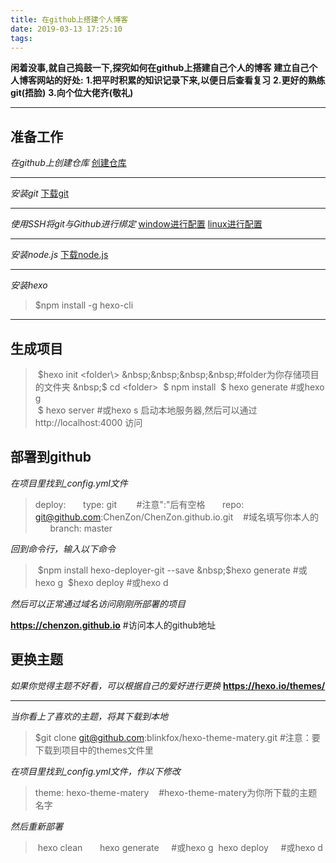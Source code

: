 ```yaml
---
title: 在github上搭建个人博客
date: 2019-03-13 17:25:10
tags:
---
```


**闲着没事,就自己捣鼓一下,探究如何在github上搭建自己个人的博客**
**建立自己个人博客网站的好处:** 
**1.把平时积累的知识记录下来,以便日后查看复习** 
**2.更好的熟练git(捂脸)** 
**3.向个位大佬齐(敬礼)** 

---
## 准备工作




*在github上创建仓库*
[创建仓库](https://github.com/new)

---

*安装git*
[下载git](https://git-scm.com/download/)

---

*使用SSH将git与Github进行绑定*
[window进行配置](https://blog.csdn.net/zero________________/article/details/81143284)
[linux进行配置](https://blog.csdn.net/dong_W_/article/details/78787162)


---

*安装node.js*
[下载node.js](https://nodejs.org/en/download/)

---

*安装hexo*
> $npm install -g hexo-cli


---

## 生成项目


>&nbsp;$hexo init <folder\>  &nbsp;&nbsp;&nbsp;&nbsp;#folder为你存储项目的文件夹
>&nbsp;$ cd <folder\>
>&nbsp;$ npm install
>&nbsp;$ hexo generate  #或hexo g  
>&nbsp;$ hexo server    #或hexo s  启动本地服务器,然后可以通过http://localhost:4000 访问

## 部署到github
*在项目里找到_config.yml文件*
>deploy:
>    &nbsp;&nbsp;&nbsp;&nbsp;&nbsp;&nbsp;type: git  &nbsp;&nbsp;&nbsp;&nbsp;&nbsp;&nbsp;&nbsp;#注意":"后有空格
>    &nbsp;&nbsp;&nbsp;&nbsp;&nbsp;&nbsp;repo: git@github.com:ChenZon/ChenZon.github.io.git  &nbsp;&nbsp;&nbsp;#域名填写你本人的
>    &nbsp;&nbsp;&nbsp;&nbsp;&nbsp;&nbsp;branch: master  


*回到命令行，输入以下命令*
>&nbsp;$npm install hexo-deployer-git --save
&nbsp;$hexo generate #或hexo g
&nbsp;$hexo deploy   #或hexo d

*然后可以正常通过域名访问刚刚所部署的项目*

**https://chenzon.github.io** #访问本人的github地址

## 更换主题
*如果你觉得主题不好看，可以根据自己的爱好进行更换*
**https://hexo.io/themes/**

---

*当你看上了喜欢的主题，将其下载到本地*

>$git clone git@github.com:blinkfox/hexo-theme-matery.git #注意：要下载到项目中的themes文件里


*在项目里找到_config.yml文件，作以下修改*

>theme: hexo-theme-matery &nbsp;&nbsp;&nbsp;#hexo-theme-matery为你所下载的主题名字

*然后重新部署*

>&nbsp;hexo clean &nbsp;&nbsp;&nbsp;&nbsp;
&nbsp;hexo generate &nbsp;&nbsp;&nbsp;&nbsp;#或hexo g
&nbsp;hexo deploy &nbsp;&nbsp;&nbsp;&nbsp;#或hexo d

